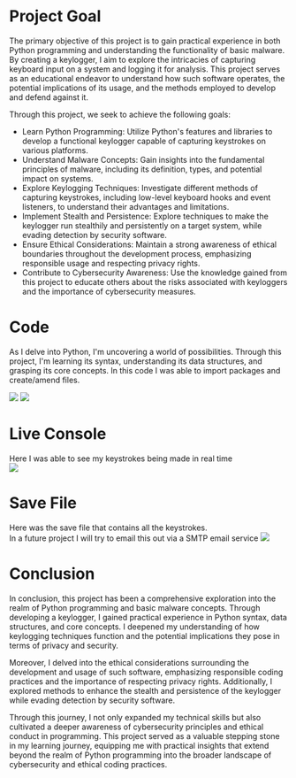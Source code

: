 # Project Goal
The primary objective of this project is to gain practical experience in both Python programming and understanding the functionality of basic malware. By creating a keylogger, I aim to explore the intricacies of capturing keyboard input on a system and logging it for analysis. This project serves as an educational endeavor to understand how such software operates, the potential implications of its usage, and the methods employed to develop and defend against it.

Through this project, we seek to achieve the following goals:
- Learn Python Programming: Utilize Python's features and libraries to develop a functional keylogger capable of capturing keystrokes on various platforms.
- Understand Malware Concepts: Gain insights into the fundamental principles of malware, including its definition, types, and potential impact on systems.
- Explore Keylogging Techniques: Investigate different methods of capturing keystrokes, including low-level keyboard hooks and event listeners, to understand their advantages and limitations.
- Implement Stealth and Persistence: Explore techniques to make the keylogger run stealthily and persistently on a target system, while evading detection by security software.
- Ensure Ethical Considerations: Maintain a strong awareness of ethical boundaries throughout the development process, emphasizing responsible usage and respecting privacy rights.
- Contribute to Cybersecurity Awareness: Use the knowledge gained from this project to educate others about the risks associated with keyloggers and the importance of cybersecurity measures.

# Code
As I delve into Python, I'm uncovering a world of possibilities. Through this project, I'm learning its syntax, understanding its data structures, and grasping its core concepts. In this code I was able to import packages and create/amend files.</br> 

<img src="https://cdn.discordapp.com/attachments/1237130346454057052/1237132523696422952/image.png?ex=663a88f2&is=66393772&hm=db5b2fb09d0814d8745d9de3b04c12da9a66791fae9f083f98b50dd4171d1ce2&">
<img src="https://cdn.discordapp.com/attachments/1237130346454057052/1237141102583222303/image.png?ex=663a90ef&is=66393f6f&hm=e3199ca1927be649af70a0278443e7bacdd68a2089ad089a5a87689958ec2409&">

# Live Console
Here I was able to see my keystrokes being made in real time </br>
<img src="https://cdn.discordapp.com/attachments/1237130346454057052/1237144067922464778/temp.png?ex=663a93b2&is=66394232&hm=e7b31ab474cdc5053d10e137437d9fb55d525fec8f4053590da3d38a8f1ba826&">

# Save File
Here was the save file that contains all the keystrokes. </br>
In a future project I will try to email this out via a SMTP email service
<img src="https://cdn.discordapp.com/attachments/1237130346454057052/1237138582901231708/image.png?ex=66412617&is=663fd497&hm=fded24e81d868035900b98789e450505e9f770503772b08fdce34fdfe9d864b2&">

# Conclusion 
In conclusion, this project has been a comprehensive exploration into the realm of Python programming and basic malware concepts. Through developing a keylogger, I gained practical experience in Python syntax, data structures, and core concepts. I deepened my understanding of how keylogging techniques function and the potential implications they pose in terms of privacy and security.

Moreover, I delved into the ethical considerations surrounding the development and usage of such software, emphasizing responsible coding practices and the importance of respecting privacy rights. Additionally, I explored methods to enhance the stealth and persistence of the keylogger while evading detection by security software.

Through this journey, I not only expanded my technical skills but also cultivated a deeper awareness of cybersecurity principles and ethical conduct in programming. This project served as a valuable stepping stone in my learning journey, equipping me with practical insights that extend beyond the realm of Python programming into the broader landscape of cybersecurity and ethical coding practices.
